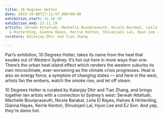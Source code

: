 ```yaml
---
title: 10 Degrees Hotter
date: 2019-10-08T17:12:57.000+00:00
exhibition_start: 12.10.19
exhibition_end: 23.11.19
artists: Serwah Attafuah, Mechelle Bounpraseuth, Nicole Barakat, Leila El Rayes, Haines
  & Hinterding, Gianna Hayes, Kerrie Kenton, Shivanjani Lal, Hyun Lee and EJ Son
curators: Kalanjay Dhir and Tian Zhang

---
```

Pari’s exhibition, 10 Degrees Hotter, takes its name from the heat that exudes out of Western Sydney. It’s hot out here in more ways than one. There’s the urban heat island effect which renders the western suburbs its own microclimate, ever-worsening as the climate crisis progresses. Heat is also an energy force, a symptom of changing states — and here in the west, artists fan the embers, watch the smoke rise, and let off steam.

10 Degrees Hotter is curated by Kalanjay Dhir and Tian Zhang, and brings together ten artists with a connection to Sydney’s west: Serwah Attafuah, Mechelle Bounpraseuth, Nicole Barakat, Leila El Rayes, Haines & Hinterding, Gianna Hayes, Kerrie Kenton, Shivanjani Lal, Hyun Lee and EJ Son. And yep, they’re damn hot.